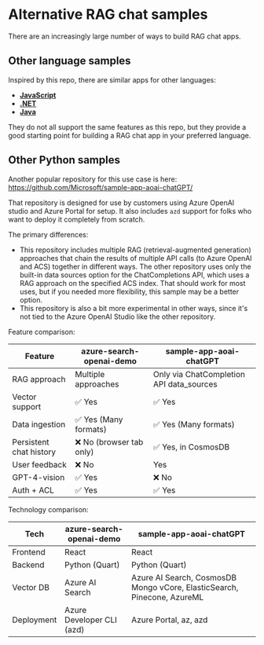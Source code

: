 # Alternative RAG chat samples

There are an increasingly large number of ways to build RAG chat apps.

## Other language samples

Inspired by this repo, there are similar apps for other languages:

* [**JavaScript**](https://aka.ms/azai/js/code)
* [**.NET**](https://aka.ms/azai/net/code)
* [**Java**](https://aka.ms/azai/java/code)

They do not all support the same features as this repo, but they provide a good starting point for building a RAG chat app in your preferred language.

## Other Python samples

Another popular repository for this use case is here:
https://github.com/Microsoft/sample-app-aoai-chatGPT/

That repository is designed for use by customers using Azure OpenAI studio and Azure Portal for setup. It also includes `azd` support for folks who want to deploy it completely from scratch.

The primary differences:

* This repository includes multiple RAG (retrieval-augmented generation) approaches that chain the results of multiple API calls (to Azure OpenAI and ACS) together in different ways. The other repository uses only the built-in data sources option for the ChatCompletions API, which uses a RAG approach on the specified ACS index. That should work for most uses, but if you needed more flexibility, this sample may be a better option.
* This repository is also a bit more experimental in other ways, since it's not tied to the Azure OpenAI Studio like the other repository.

Feature comparison:

| Feature | azure-search-openai-demo | sample-app-aoai-chatGPT |
| --- | --- | --- |
| RAG approach | Multiple approaches | Only via ChatCompletion API data_sources |
| Vector support | ✅ Yes | ✅ Yes |
| Data ingestion | ✅ Yes (Many formats) | ✅ Yes (Many formats) |
| Persistent chat history | ❌ No (browser tab only) | ✅ Yes, in CosmosDB |
| User feedback | ❌ No | Yes |
| GPT-4-vision |  ✅ Yes | ❌ No |
| Auth + ACL |  ✅ Yes | ✅ Yes |

Technology comparison:

| Tech | azure-search-openai-demo | sample-app-aoai-chatGPT |
| --- | --- | --- |
| Frontend | React | React |
| Backend | Python (Quart) | Python (Quart) |
| Vector DB | Azure AI Search | Azure AI Search, CosmosDB Mongo vCore, ElasticSearch, Pinecone, AzureML |
| Deployment | Azure Developer CLI (azd) | Azure Portal, az, azd |
